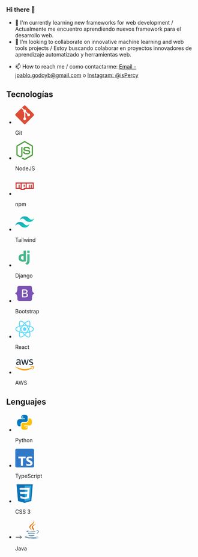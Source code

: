 ### Hi there 👋
<!--
**isPercy/isPercy** is a ✨ _special_ ✨ repository because its `README.md` (this file) appears on your GitHub profile.

Here are some ideas to get you started:
-->

- 🌱 I'm currently learning new frameworks for web development / Actualmente me encuentro aprendiendo nuevos framework para el desarrollo web.
- 👯 I’m looking to collaborate on innovative machine learning and web tools projects / Estoy buscando colaborar en proyectos innovadores de aprendizaje automatizado y herramientas web.
<!--
- 💬 Ask me about ... 
-->
- 📫 How to reach me / como contactarme: [Email - jpablo.godoyb@gmail.com](mailto:jpablo.godoyb@gmail.com) o [Instagram: @isPercy](https://www.instagram.com/jpgb.ispercy/) 
<!--
- 😄 Pronouns: ...
- ⚡ Fun fact: ...
-->

<head>
  <link href="https://cdn.jsdelivr.net/npm/tailwindcss@2.2.19/dist/tailwind.min.css" rel="stylesheet">
</head>

<section id="tecnologias" class="py-14 md:px-0 px-4"> <h2 class="text-4xl font-bold py-8" data-astro-cid-csdnvxlz="">Tecnologías</h2> <ul class="grid md:grid-cols-6 grid-cols-2" data-astro-cid-csdnvxlz=""> <li class=" gray py-4 flex flex-col justify-center items-center" data-astro-cid-csdnvxlz=""> <svg width="50" height="50" viewBox="0 0 256 256" xmlns="http://www.w3.org/2000/svg" preserveAspectRatio="xMinYMin meet"> <path d="M251.172 116.594L139.4 4.828c-6.433-6.437-16.873-6.437-23.314 0l-23.21 23.21 29.443 29.443c6.842-2.312 14.688-.761 20.142 4.693 5.48 5.489 7.02 13.402 4.652 20.266l28.375 28.376c6.865-2.365 14.786-.835 20.269 4.657 7.663 7.66 7.663 20.075 0 27.74-7.665 7.666-20.08 7.666-27.749 0-5.764-5.77-7.188-14.235-4.27-21.336l-26.462-26.462-.003 69.637a19.82 19.82 0 0 1 5.188 3.71c7.663 7.66 7.663 20.076 0 27.747-7.665 7.662-20.086 7.662-27.74 0-7.663-7.671-7.663-20.086 0-27.746a19.654 19.654 0 0 1 6.421-4.281V94.196a19.378 19.378 0 0 1-6.421-4.281c-5.806-5.798-7.202-14.317-4.227-21.446L81.47 39.442l-76.64 76.635c-6.44 6.443-6.44 16.884 0 23.322l111.774 111.768c6.435 6.438 16.873 6.438 23.316 0l111.251-111.249c6.438-6.44 6.438-16.887 0-23.324" fill="#DE4C36"></path> </svg> <p data-astro-cid-csdnvxlz="">Git</p> </li> <li class=" gray py-4 flex flex-col justify-center items-center" data-astro-cid-csdnvxlz=""> <!-- <svg xmlns="http://www.w3.org/2000/svg" class="icon icon-tabler icon-tabler-brand-nodejs" width="50" height="50" viewBox="0 0 24 24" stroke-width="1.25" stroke="currentColor" fill="none" stroke-linecap="round" stroke-linejoin="round">
    <title>Node JS</title>
    <path stroke="none" d="M0 0h24v24H0z" fill="none"/>
    <path d="M9 9v8.044a2 2 0 0 1 -2.996 1.734l-1.568 -.9a3 3 0 0 1 -1.436 -2.561v-6.635a3 3 0 0 1 1.436 -2.56l6 -3.667a3 3 0 0 1 3.128 0l6 3.667a3 3 0 0 1 1.436 2.561v6.634a3 3 0 0 1 -1.436 2.56l-6 3.667a3 3 0 0 1 -3.128 0" /><path d="M17 9h-3.5a1.5 1.5 0 0 0 0 3h2a1.5 1.5 0 0 1 0 3h-3.5" />
</svg> --><svg viewBox="0 0 256 289" width="50" height="50" xmlns="http://www.w3.org/2000/svg" preserveAspectRatio="xMidYMid"> <path d="M128 288.464c-3.975 0-7.685-1.06-11.13-2.915l-35.247-20.936c-5.3-2.915-2.65-3.975-1.06-4.505 7.155-2.385 8.48-2.915 15.9-7.156.796-.53 1.856-.265 2.65.265l27.032 16.166c1.06.53 2.385.53 3.18 0l105.74-61.217c1.06-.53 1.59-1.59 1.59-2.915V83.08c0-1.325-.53-2.385-1.59-2.915l-105.74-60.953c-1.06-.53-2.385-.53-3.18 0L20.405 80.166c-1.06.53-1.59 1.855-1.59 2.915v122.17c0 1.06.53 2.385 1.59 2.915l28.887 16.695c15.636 7.95 25.44-1.325 25.44-10.6V93.68c0-1.59 1.326-3.18 3.181-3.18h13.516c1.59 0 3.18 1.325 3.18 3.18v120.58c0 20.936-11.396 33.126-31.272 33.126-6.095 0-10.865 0-24.38-6.625l-27.827-15.9C4.24 220.885 0 213.465 0 205.515V83.346C0 75.396 4.24 67.976 11.13 64L116.87 2.783c6.625-3.71 15.635-3.71 22.26 0L244.87 64C251.76 67.975 256 75.395 256 83.346v122.17c0 7.95-4.24 15.37-11.13 19.345L139.13 286.08c-3.445 1.59-7.42 2.385-11.13 2.385Zm32.596-84.009c-46.377 0-55.917-21.2-55.917-39.221 0-1.59 1.325-3.18 3.18-3.18h13.78c1.59 0 2.916 1.06 2.916 2.65 2.12 14.045 8.215 20.936 36.306 20.936 22.261 0 31.802-5.035 31.802-16.96 0-6.891-2.65-11.926-37.367-15.372-28.886-2.915-46.907-9.275-46.907-32.33 0-21.467 18.02-34.187 48.232-34.187 33.921 0 50.617 11.66 52.737 37.101 0 .795-.265 1.59-.795 2.385-.53.53-1.325 1.06-2.12 1.06h-13.78c-1.326 0-2.65-1.06-2.916-2.385-3.18-14.575-11.395-19.345-33.126-19.345-24.38 0-27.296 8.48-27.296 14.84 0 7.686 3.445 10.07 36.306 14.31 32.597 4.24 47.967 10.336 47.967 33.127-.265 23.321-19.345 36.571-53.002 36.571Z" fill="#539E43"></path> </svg> <p data-astro-cid-csdnvxlz="">NodeJS</p> </li> <li class=" gray py-4 flex flex-col justify-center items-center" data-astro-cid-csdnvxlz=""> <!-- <svg xmlns="http://www.w3.org/2000/svg" class="icon icon-tabler icon-tabler-brand-npm" width="50" height="50" viewBox="0 0 24 24" stroke-width="1.25" stroke="currentColor" fill="none" stroke-linecap="round" stroke-linejoin="round"><path stroke="none" d="M0 0h24v24H0z" fill="none"/><path d="M1 8h22v7h-12v2h-4v-2h-6z" /><path d="M7 8v7" />
    <title>NPM</title>
    <path d="M14 8v7" /><path d="M17 11v4" />
    <path d="M4 11v4" /><path d="M11 11v1" />
    <path d="M20 11v4" />
</svg> --><svg xmlns="http://www.w3.org/2000/svg" width="50" height="50" viewBox="0 0 128 128"> <path fill="#cb3837" d="M2 38.5h124v43.71H64v7.29H36.44v-7.29H2Zm6.89 36.43h13.78V53.07h6.89v21.86h6.89V45.79H8.89Zm34.44-29.14v36.42h13.78v-7.28h13.78V45.79Zm13.78 7.29H64v14.56h-6.89Zm20.67-7.29v29.14h13.78V53.07h6.89v21.86h6.89V53.07h6.89v21.86h6.89V45.79Z"></path> </svg> <p data-astro-cid-csdnvxlz="">npm</p> </li> <li class=" gray py-4 flex flex-col justify-center items-center" data-astro-cid-csdnvxlz=""> <!-- <svg xmlns="http://www.w3.org/2000/svg" class="icon icon-tabler icon-tabler-brand-tailwind" width="50" height="50" viewBox="0 0 24 24" stroke-width="1.25" stroke="currentColor" fill="none" stroke-linecap="round" stroke-linejoin="round">
    <title>Tailwind</title>
    <path stroke="none" d="M0 0h24v24H0z" fill="none"/>
    <path d="M11.667 6c-2.49 0 -4.044 1.222 -4.667 3.667c.933 -1.223 2.023 -1.68 3.267 -1.375c.71 .174 1.217 .68 1.778 1.24c.916 .912 2 1.968 4.288 1.968c2.49 0 4.044 -1.222 4.667 -3.667c-.933 1.223 -2.023 1.68 -3.267 1.375c-.71 -.174 -1.217 -.68 -1.778 -1.24c-.916 -.912 -1.975 -1.968 -4.288 -1.968zm-4 6.5c-2.49 0 -4.044 1.222 -4.667 3.667c.933 -1.223 2.023 -1.68 3.267 -1.375c.71 .174 1.217 .68 1.778 1.24c.916 .912 1.975 1.968 4.288 1.968c2.49 0 4.044 -1.222 4.667 -3.667c-.933 1.223 -2.023 1.68 -3.267 1.375c-.71 -.174 -1.217 -.68 -1.778 -1.24c-.916 -.912 -1.975 -1.968 -4.288 -1.968z" />
</svg> --><svg viewBox="0 0 256 154" width="50" height="50" xmlns="http://www.w3.org/2000/svg" preserveAspectRatio="xMidYMid"> <defs> <linearGradient x1="-2.778%" y1="32%" x2="100%" y2="67.556%" id="a"> <stop stop-color="#2298BD" offset="0%"></stop><stop stop-color="#0ED7B5" offset="100%"></stop> </linearGradient> </defs> <path d="M128 0C93.867 0 72.533 17.067 64 51.2 76.8 34.133 91.733 27.733 108.8 32c9.737 2.434 16.697 9.499 24.401 17.318C145.751 62.057 160.275 76.8 192 76.8c34.133 0 55.467-17.067 64-51.2-12.8 17.067-27.733 23.467-44.8 19.2-9.737-2.434-16.697-9.499-24.401-17.318C174.249 14.743 159.725 0 128 0ZM64 76.8C29.867 76.8 8.533 93.867 0 128c12.8-17.067 27.733-23.467 44.8-19.2 9.737 2.434 16.697 9.499 24.401 17.318C81.751 138.857 96.275 153.6 128 153.6c34.133 0 55.467-17.067 64-51.2-12.8 17.067-27.733 23.467-44.8 19.2-9.737-2.434-16.697-9.499-24.401-17.318C110.249 91.543 95.725 76.8 64 76.8Z" fill="url(#a)"></path> </svg> <p data-astro-cid-csdnvxlz="">Tailwind</p> </li> <li class=" gray py-4 flex flex-col justify-center items-center" data-astro-cid-csdnvxlz=""> <!-- <svg xmlns="http://www.w3.org/2000/svg" class="icon icon-tabler icon-tabler-brand-django" width="50" height="50" viewBox="0 0 24 24" stroke-width="1.25" stroke="currentColor" fill="none" stroke-linecap="round" stroke-linejoin="round">
    <title>Django</title>
    <path stroke="none" d="M0 0h24v24H0z" fill="none"/>
    <path d="M3 3m0 3a3 3 0 0 1 3 -3h12a3 3 0 0 1 3 3v12a3 3 0 0 1 -3 3h-12a3 3 0 0 1 -3 -3z" />
    <path d="M12 7v8.5l-2.015 .201a2.715 2.715 0 1 1 0 -5.402l2.015 .201" />
    <path d="M16 7v.01" />
    <path d="M16 10v5.586c0 .905 -.36 1.774 -1 2.414" />
</svg> --><svg xmlns="http://www.w3.org/2000/svg" width="50" height="50" viewBox="0 0 32 32"> <path d="M14.135 4H18.1v18.169a26.218 26.218 0 0 1-5.143.535c-4.842-.005-7.362-2.168-7.362-6.322 0-4 2.673-6.6 6.816-6.6a6.448 6.448 0 0 1 1.724.2V4Zm0 9.142a3.992 3.992 0 0 0-1.337-.2c-2 0-3.163 1.223-3.163 3.366 0 2.087 1.107 3.239 3.138 3.239a9.355 9.355 0 0 0 1.362-.1v-6.3Z" style="fill:#44b78b"></path> <path d="M24.4 10.059v9.1c0 3.133-.235 4.639-.923 5.938A6.316 6.316 0 0 1 20.237 28l-3.678-1.733a5.708 5.708 0 0 0 3.141-2.629c.566-1.121.745-2.42.745-5.837v-7.742ZM20.441 4.02h3.964v4.028h-3.964z" style="fill:#44b78b"></path> </svg> <p data-astro-cid-csdnvxlz="">Django</p> </li> <li class=" gray py-4 flex flex-col justify-center items-center" data-astro-cid-csdnvxlz=""> <svg height="50" width="50" viewBox="0 0 512 407.864" xmlns="http://www.w3.org/2000/svg"> <path d="m106.344 0c-29.214 0-50.831 25.57-49.863 53.3.929 26.641-.278 61.145-8.964 89.283-8.717 28.217-23.449 46.098-47.517 48.393v25.912c24.068 2.3 38.8 20.172 47.516 48.393 8.687 28.138 9.893 62.642 8.964 89.283-.968 27.726 20.649 53.3 49.868 53.3h299.347c29.214 0 50.827-25.57 49.859-53.3-.929-26.641.278-61.145 8.964-89.283 8.717-28.221 23.413-46.1 47.482-48.393v-25.912c-24.068-2.3-38.764-20.172-47.482-48.393-8.687-28.134-9.893-62.642-8.964-89.283.968-27.726-20.645-53.3-49.859-53.3h-299.355zm240.775 251.067c0 38.183-28.481 61.34-75.746 61.34h-80.458a8.678 8.678 0 0 1 -8.678-8.678v-199.593a8.678 8.678 0 0 1 8.678-8.678h80c39.411 0 65.276 21.348 65.276 54.124 0 23.005-17.4 43.6-39.567 47.208v1.2c30.176 3.31 50.495 24.21 50.495 53.077zm-84.519-128.1h-45.876v64.8h38.639c29.87 0 46.34-12.028 46.34-33.527-.003-20.148-14.163-31.273-39.103-31.273zm-45.876 90.511v71.411h47.564c31.1 0 47.573-12.479 47.573-35.931s-16.935-35.484-49.573-35.484h-45.564z" fill="#7952b3" fill-rule="evenodd"></path> </svg> <p data-astro-cid-csdnvxlz="">Bootstrap</p> </li> <li class=" gray py-4 flex flex-col justify-center items-center" data-astro-cid-csdnvxlz=""> <svg width="50" height="50" viewBox="175.7 78 490.6 436.9" xmlns="http://www.w3.org/2000/svg"> <g fill="#61dafb"> <path d="m666.3 296.5c0-32.5-40.7-63.3-103.1-82.4 14.4-63.6 8-114.2-20.2-130.4-6.5-3.8-14.1-5.6-22.4-5.6v22.3c4.6 0 8.3.9 11.4 2.6 13.6 7.8 19.5 37.5 14.9 75.7-1.1 9.4-2.9 19.3-5.1 29.4-19.6-4.8-41-8.5-63.5-10.9-13.5-18.5-27.5-35.3-41.6-50 32.6-30.3 63.2-46.9 84-46.9v-22.3c-27.5 0-63.5 19.6-99.9 53.6-36.4-33.8-72.4-53.2-99.9-53.2v22.3c20.7 0 51.4 16.5 84 46.6-14 14.7-28 31.4-41.3 49.9-22.6 2.4-44 6.1-63.6 11-2.3-10-4-19.7-5.2-29-4.7-38.2 1.1-67.9 14.6-75.8 3-1.8 6.9-2.6 11.5-2.6v-22.3c-8.4 0-16 1.8-22.6 5.6-28.1 16.2-34.4 66.7-19.9 130.1-62.2 19.2-102.7 49.9-102.7 82.3 0 32.5 40.7 63.3 103.1 82.4-14.4 63.6-8 114.2 20.2 130.4 6.5 3.8 14.1 5.6 22.5 5.6 27.5 0 63.5-19.6 99.9-53.6 36.4 33.8 72.4 53.2 99.9 53.2 8.4 0 16-1.8 22.6-5.6 28.1-16.2 34.4-66.7 19.9-130.1 62-19.1 102.5-49.9 102.5-82.3zm-130.2-66.7c-3.7 12.9-8.3 26.2-13.5 39.5-4.1-8-8.4-16-13.1-24-4.6-8-9.5-15.8-14.4-23.4 14.2 2.1 27.9 4.7 41 7.9zm-45.8 106.5c-7.8 13.5-15.8 26.3-24.1 38.2-14.9 1.3-30 2-45.2 2-15.1 0-30.2-.7-45-1.9-8.3-11.9-16.4-24.6-24.2-38-7.6-13.1-14.5-26.4-20.8-39.8 6.2-13.4 13.2-26.8 20.7-39.9 7.8-13.5 15.8-26.3 24.1-38.2 14.9-1.3 30-2 45.2-2 15.1 0 30.2.7 45 1.9 8.3 11.9 16.4 24.6 24.2 38 7.6 13.1 14.5 26.4 20.8 39.8-6.3 13.4-13.2 26.8-20.7 39.9zm32.3-13c5.4 13.4 10 26.8 13.8 39.8-13.1 3.2-26.9 5.9-41.2 8 4.9-7.7 9.8-15.6 14.4-23.7 4.6-8 8.9-16.1 13-24.1zm-101.4 106.7c-9.3-9.6-18.6-20.3-27.8-32 9 .4 18.2.7 27.5.7 9.4 0 18.7-.2 27.8-.7-9 11.7-18.3 22.4-27.5 32zm-74.4-58.9c-14.2-2.1-27.9-4.7-41-7.9 3.7-12.9 8.3-26.2 13.5-39.5 4.1 8 8.4 16 13.1 24s9.5 15.8 14.4 23.4zm73.9-208.1c9.3 9.6 18.6 20.3 27.8 32-9-.4-18.2-.7-27.5-.7-9.4 0-18.7.2-27.8.7 9-11.7 18.3-22.4 27.5-32zm-74 58.9c-4.9 7.7-9.8 15.6-14.4 23.7-4.6 8-8.9 16-13 24-5.4-13.4-10-26.8-13.8-39.8 13.1-3.1 26.9-5.8 41.2-7.9zm-90.5 125.2c-35.4-15.1-58.3-34.9-58.3-50.6s22.9-35.6 58.3-50.6c8.6-3.7 18-7 27.7-10.1 5.7 19.6 13.2 40 22.5 60.9-9.2 20.8-16.6 41.1-22.2 60.6-9.9-3.1-19.3-6.5-28-10.2zm53.8 142.9c-13.6-7.8-19.5-37.5-14.9-75.7 1.1-9.4 2.9-19.3 5.1-29.4 19.6 4.8 41 8.5 63.5 10.9 13.5 18.5 27.5 35.3 41.6 50-32.6 30.3-63.2 46.9-84 46.9-4.5-.1-8.3-1-11.3-2.7zm237.2-76.2c4.7 38.2-1.1 67.9-14.6 75.8-3 1.8-6.9 2.6-11.5 2.6-20.7 0-51.4-16.5-84-46.6 14-14.7 28-31.4 41.3-49.9 22.6-2.4 44-6.1 63.6-11 2.3 10.1 4.1 19.8 5.2 29.1zm38.5-66.7c-8.6 3.7-18 7-27.7 10.1-5.7-19.6-13.2-40-22.5-60.9 9.2-20.8 16.6-41.1 22.2-60.6 9.9 3.1 19.3 6.5 28.1 10.2 35.4 15.1 58.3 34.9 58.3 50.6-.1 15.7-23 35.6-58.4 50.6z"></path> <circle cx="420.9" cy="296.5" r="45.7"></circle> </g> </svg> <p data-astro-cid-csdnvxlz="">React</p> </li> <li class=" gray py-4 flex flex-col justify-center items-center" data-astro-cid-csdnvxlz=""> <svg height="50" width="50" viewBox="-.1 1.1 304.9 179.8" xmlns="http://www.w3.org/2000/svg"><path d="m86.4 66.4c0 3.7.4 6.7 1.1 8.9.8 2.2 1.8 4.6 3.2 7.2.5.8.7 1.6.7 2.3 0 1-.6 2-1.9 3l-6.3 4.2c-.9.6-1.8.9-2.6.9-1 0-2-.5-3-1.4-1.4-1.5-2.6-3.1-3.6-4.7-1-1.7-2-3.6-3.1-5.9-7.8 9.2-17.6 13.8-29.4 13.8-8.4 0-15.1-2.4-20-7.2s-7.4-11.2-7.4-19.2c0-8.5 3-15.4 9.1-20.6s14.2-7.8 24.5-7.8c3.4 0 6.9.3 10.6.8s7.5 1.3 11.5 2.2v-7.3c0-7.6-1.6-12.9-4.7-16-3.2-3.1-8.6-4.6-16.3-4.6-3.5 0-7.1.4-10.8 1.3s-7.3 2-10.8 3.4c-1.6.7-2.8 1.1-3.5 1.3s-1.2.3-1.6.3c-1.4 0-2.1-1-2.1-3.1v-4.9c0-1.6.2-2.8.7-3.5s1.4-1.4 2.8-2.1c3.5-1.8 7.7-3.3 12.6-4.5 4.9-1.3 10.1-1.9 15.6-1.9 11.9 0 20.6 2.7 26.2 8.1 5.5 5.4 8.3 13.6 8.3 24.6v32.4zm-40.6 15.2c3.3 0 6.7-.6 10.3-1.8s6.8-3.4 9.5-6.4c1.6-1.9 2.8-4 3.4-6.4s1-5.3 1-8.7v-4.2c-2.9-.7-6-1.3-9.2-1.7s-6.3-.6-9.4-.6c-6.7 0-11.6 1.3-14.9 4s-4.9 6.5-4.9 11.5c0 4.7 1.2 8.2 3.7 10.6 2.4 2.5 5.9 3.7 10.5 3.7zm80.3 10.8c-1.8 0-3-.3-3.8-1-.8-.6-1.5-2-2.1-3.9l-23.5-77.3c-.6-2-.9-3.3-.9-4 0-1.6.8-2.5 2.4-2.5h9.8c1.9 0 3.2.3 3.9 1 .8.6 1.4 2 2 3.9l16.8 66.2 15.6-66.2c.5-2 1.1-3.3 1.9-3.9s2.2-1 4-1h8c1.9 0 3.2.3 4 1 .8.6 1.5 2 1.9 3.9l15.8 67 17.3-67c.6-2 1.3-3.3 2-3.9.8-.6 2.1-1 3.9-1h9.3c1.6 0 2.5.8 2.5 2.5 0 .5-.1 1-.2 1.6s-.3 1.4-.7 2.5l-24.1 77.3c-.6 2-1.3 3.3-2.1 3.9s-2.1 1-3.8 1h-8.6c-1.9 0-3.2-.3-4-1s-1.5-2-1.9-4l-15.5-64.5-15.4 64.4c-.5 2-1.1 3.3-1.9 4s-2.2 1-4 1zm128.5 2.7c-5.2 0-10.4-.6-15.4-1.8s-8.9-2.5-11.5-4c-1.6-.9-2.7-1.9-3.1-2.8s-.6-1.9-.6-2.8v-5.1c0-2.1.8-3.1 2.3-3.1.6 0 1.2.1 1.8.3s1.5.6 2.5 1c3.4 1.5 7.1 2.7 11 3.5 4 .8 7.9 1.2 11.9 1.2 6.3 0 11.2-1.1 14.6-3.3s5.2-5.4 5.2-9.5c0-2.8-.9-5.1-2.7-7s-5.2-3.6-10.1-5.2l-14.5-4.5c-7.3-2.3-12.7-5.7-16-10.2-3.3-4.4-5-9.3-5-14.5 0-4.2.9-7.9 2.7-11.1s4.2-6 7.2-8.2c3-2.3 6.4-4 10.4-5.2s8.2-1.7 12.6-1.7c2.2 0 4.5.1 6.7.4 2.3.3 4.4.7 6.5 1.1 2 .5 3.9 1 5.7 1.6s3.2 1.2 4.2 1.8c1.4.8 2.4 1.6 3 2.5.6.8.9 1.9.9 3.3v4.7c0 2.1-.8 3.2-2.3 3.2-.8 0-2.1-.4-3.8-1.2-5.7-2.6-12.1-3.9-19.2-3.9-5.7 0-10.2.9-13.3 2.8s-4.7 4.8-4.7 8.9c0 2.8 1 5.2 3 7.1s5.7 3.8 11 5.5l14.2 4.5c7.2 2.3 12.4 5.5 15.5 9.6s4.6 8.8 4.6 14c0 4.3-.9 8.2-2.6 11.6-1.8 3.4-4.2 6.4-7.3 8.8-3.1 2.5-6.8 4.3-11.1 5.6-4.5 1.4-9.2 2.1-14.3 2.1z" fill="#252f3e"></path><g clip-rule="evenodd" fill="#f90" fill-rule="evenodd"><path d="m273.5 143.7c-32.9 24.3-80.7 37.2-121.8 37.2-57.6 0-109.5-21.3-148.7-56.7-3.1-2.8-.3-6.6 3.4-4.4 42.4 24.6 94.7 39.5 148.8 39.5 36.5 0 76.6-7.6 113.5-23.2 5.5-2.5 10.2 3.6 4.8 7.6z"></path><path d="m287.2 128.1c-4.2-5.4-27.8-2.6-38.5-1.3-3.2.4-3.7-2.4-.8-4.5 18.8-13.2 49.7-9.4 53.3-5 3.6 4.5-1 35.4-18.6 50.2-2.7 2.3-5.3 1.1-4.1-1.9 4-9.9 12.9-32.2 8.7-37.5z"></path></g></svg> <p data-astro-cid-csdnvxlz="">AWS</p> </li> </ul> <h2 class="text-4xl font-bold py-8" data-astro-cid-csdnvxlz="">Lenguajes</h2> <ul class="grid md:grid-cols-6 grid-cols-2" data-astro-cid-csdnvxlz=""> <li class=" gray py-4 flex flex-col justify-center items-center" data-astro-cid-csdnvxlz=""><svg xmlns="http://www.w3.org/2000/svg" x="0px" y="0px" width="50" height="50" viewBox="0 0 48 48"> <path fill="#0277bd" d="M24.047,5c-1.555,0.005-2.633,0.142-3.936,0.367c-3.848,0.67-4.549,2.077-4.549,4.67V14h9v2H15.22	h-4.35c-2.636,0-4.943,1.242-5.674,4.219c-0.826,3.417-0.863,5.557,0,9.125C5.851,32.005,7.294,34,9.931,34h3.632v-5.104	c0-2.966,2.686-5.896,5.764-5.896h7.236c2.523,0,5-1.862,5-4.377v-8.586c0-2.439-1.759-4.263-4.218-4.672	C27.406,5.359,25.589,4.994,24.047,5z M19.063,9c0.821,0,1.5,0.677,1.5,1.502c0,0.833-0.679,1.498-1.5,1.498	c-0.837,0-1.5-0.664-1.5-1.498C17.563,9.68,18.226,9,19.063,9z"></path> <path fill="#ffc107" d="M23.078,43c1.555-0.005,2.633-0.142,3.936-0.367c3.848-0.67,4.549-2.077,4.549-4.67V34h-9v-2h9.343	h4.35c2.636,0,4.943-1.242,5.674-4.219c0.826-3.417,0.863-5.557,0-9.125C41.274,15.995,39.831,14,37.194,14h-3.632v5.104	c0,2.966-2.686,5.896-5.764,5.896h-7.236c-2.523,0-5,1.862-5,4.377v8.586c0,2.439,1.759,4.263,4.218,4.672	C19.719,42.641,21.536,43.006,23.078,43z M28.063,39c-0.821,0-1.5-0.677-1.5-1.502c0-0.833,0.679-1.498,1.5-1.498	c0.837,0,1.5,0.664,1.5,1.498C29.563,38.32,28.899,39,28.063,39z"></path> </svg> <p data-astro-cid-csdnvxlz="">Python</p> </li> <li class=" gray py-4 flex flex-col justify-center items-center" data-astro-cid-csdnvxlz=""> <svg viewBox="0 0 256 256" width="50" height="50" xmlns="http://www.w3.org/2000/svg" preserveAspectRatio="xMidYMid"> <path d="M20 0h216c11.046 0 20 8.954 20 20v216c0 11.046-8.954 20-20 20H20c-11.046 0-20-8.954-20-20V20C0 8.954 8.954 0 20 0Z" fill="#3178C6"></path> <path d="M150.518 200.475v27.62c4.492 2.302 9.805 4.028 15.938 5.179 6.133 1.151 12.597 1.726 19.393 1.726 6.622 0 12.914-.633 18.874-1.899 5.96-1.266 11.187-3.352 15.678-6.257 4.492-2.906 8.048-6.704 10.669-11.394 2.62-4.689 3.93-10.486 3.93-17.391 0-5.006-.749-9.394-2.246-13.163a30.748 30.748 0 0 0-6.479-10.055c-2.821-2.935-6.205-5.567-10.149-7.898-3.945-2.33-8.394-4.531-13.347-6.602-3.628-1.497-6.881-2.949-9.761-4.359-2.879-1.41-5.327-2.848-7.342-4.316-2.016-1.467-3.571-3.021-4.665-4.661-1.094-1.64-1.641-3.495-1.641-5.567 0-1.899.489-3.61 1.468-5.135s2.362-2.834 4.147-3.927c1.785-1.094 3.973-1.942 6.565-2.547 2.591-.604 5.471-.906 8.638-.906 2.304 0 4.737.173 7.299.518 2.563.345 5.14.877 7.732 1.597a53.669 53.669 0 0 1 7.558 2.719 41.7 41.7 0 0 1 6.781 3.797v-25.807c-4.204-1.611-8.797-2.805-13.778-3.582-4.981-.777-10.697-1.165-17.147-1.165-6.565 0-12.784.705-18.658 2.115-5.874 1.409-11.043 3.61-15.506 6.602-4.463 2.993-7.99 6.805-10.582 11.437-2.591 4.632-3.887 10.17-3.887 16.615 0 8.228 2.375 15.248 7.127 21.06 4.751 5.811 11.963 10.731 21.638 14.759a291.458 291.458 0 0 1 10.625 4.575c3.283 1.496 6.119 3.049 8.509 4.66 2.39 1.611 4.276 3.366 5.658 5.265 1.382 1.899 2.073 4.057 2.073 6.474a9.901 9.901 0 0 1-1.296 4.963c-.863 1.524-2.174 2.848-3.93 3.97-1.756 1.122-3.945 1.999-6.565 2.632-2.62.633-5.687.95-9.2.95-5.989 0-11.92-1.05-17.794-3.151-5.875-2.1-11.317-5.25-16.327-9.451Zm-46.036-68.733H140V109H41v22.742h35.345V233h28.137V131.742Z" fill="#FFF"></path> </svg> <p data-astro-cid-csdnvxlz="">TypeScript</p> </li> <li class=" gray py-4 flex flex-col justify-center items-center" data-astro-cid-csdnvxlz=""><svg xmlns="http://www.w3.org/2000/svg" width="50" height="50" viewBox="0 0 452 520"> <path fill="#0c73b8" d="M41 460L0 0h451l-41 460-185 52"></path> <path fill="#30a9dc" d="M226 472l149-41 35-394H226"></path> <path fill="#ecedee" d="M226 208H94l5 57h127zm0-114H84l5 56h137zm0 261l-124-33 7 60 117 32z"></path> <path fill="#fff" d="M226 265h69l-7 73-62 17v59l115-32 26-288H226v56h80l-6 58h-74z"></path> </svg> <p data-astro-cid-csdnvxlz="">CSS 3</p> </li> <li class=" gray py-4 flex flex-col justify-center items-center" data-astro-cid-csdnvxlz=""> 
</svg> --><svg xmlns="http://www.w3.org/2000/svg" preserveAspectRatio="xMidYMid" width="50" height="50" viewBox="0 0 256 346"> <path d="M83 267s-14 8 9 11c27 3 41 2 71-3 0 0 8 5 19 9-67 29-153-2-99-17M74 230s-15 11 8 13c29 3 52 3 92-4 0 0 6 5 15 8-82 24-173 2-115-17" fill="#5382A1"></path> <path d="M144 166c17 19-4 36-4 36s42-22 22-49c-18-26-32-38 44-82 0 0-119 29-62 95" fill="#E76F00"></path> <path d="M233 295s10 8-10 15c-39 12-163 15-197 0-12-5 11-13 18-14l12-2c-14-9-89 19-38 28 138 22 251-10 215-27M89 190s-63 15-22 21c17 2 51 2 83-1 26-2 52-7 52-7l-16 9c-64 16-187 8-151-9 30-14 54-13 54-13M202 253c64-33 34-66 13-61l-7 2s2-3 6-5c41-14 73 43-14 66l2-2" fill="#5382A1"></path> <path d="M162 0s36 36-34 91c-56 45-12 70 0 99-32-30-56-56-40-80 23-35 89-53 74-110" fill="#E76F00"></path> <path d="M95 345c62 4 158-3 160-32 0 0-4 11-51 20-53 10-119 9-158 2 0 0 8 7 49 10" fill="#5382A1"></path> </svg> <p data-astro-cid-csdnvxlz="">Java</p> </li> </ul> </section>
